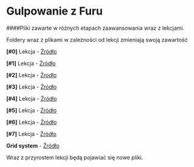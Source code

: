 # Gulpowanie z Furu
####Pliki zawarte w różnych etapach zaawansowania wraz z lekcjami.

Foldery wraz z plikami w zależności od lekcji zmieniają swoją zawartość

**[#0]** Lekcja - [Źródło](https://github.com/FuruArt/GulpowanieZFuru/tree/%230-Lekcja)

**[#1]** Lekcja - [Źródło](https://github.com/FuruArt/GulpowanieZFuru/tree/%231-Lekcja)

**[#2]** Lekcja - [Źrodło](https://github.com/FuruArt/GulpowanieZFuru/tree/%232-Lekcja)

**[#3]** Lekcja - [Źródło](https://github.com/FuruArt/GulpowanieZFuru/tree/%233-Lekcja)

**[#4]** Lekcja - [Źródło](https://github.com/FuruArt/GulpowanieZFuru/tree/%234-Lekcja)

**[#5]** Lekcja - [Źródło](https://github.com/FuruArt/GulpowanieZFuru/tree/%235-Lekcja)

**[#6]** Lekcja - [Źródło](https://github.com/FuruArt/GulpowanieZFuru/blob/%236-Lekcja)

**[#7]** Lekcja - [Źródło](https://github.com/FuruArt/GulpowanieZFuru/tree/%237-Lekcja)

**Grid system** - [Źródło](https://github.com/FuruArt/GulpowanieZFuru/tree/%23grid-system)

Wraz z przyrostem lekcji będą pojawiać się nowe pliki.
